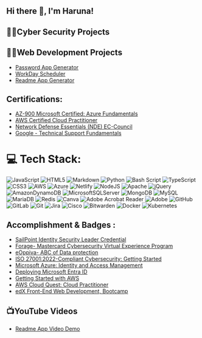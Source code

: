 ## Hi there 👋, I'm Haruna!

<h2>👨‍💻Cyber Security Projects </h2>

<h2>👨‍💻Web Development Projects </h2>

- [Password App Generator](https://github.com/HarunaTech/Password-App-Generator)
- [WorkDay Scheduler](https://github.com/HarunaTech/Work-Day-Scheduler)
- [Readme App Generator](https://github.com/HarunaTech/ReadmeAppGenerator)


<h2> Certifications:</h2>

- [AZ-900 Microsoft Certified: Azure Fundamentals](https://learn.microsoft.com/api/credentials/share/en-us/HarunaHamod-1184/6A618536BC5FC795?sharingId)
- [AWS Certified Cloud Practitioner](https://www.credly.com/badges/da09fd3a-a13c-4506-84ed-6c2129f80767/linked_in_profile)
- [Network Defense Essentials (NDE) EC-Council](https://codered.eccouncil.org/certificate/b4f757d3-c6f9-4ab4-be12-7b3af86d1377?logged=true)
- [Google - Technical Support Fundamentals](https://www.coursera.org/account/accomplishments/certificate/EHPE4998UFQV)



# 💻 Tech Stack:
![JavaScript](https://img.shields.io/badge/javascript-%23323330.svg?style=for-the-badge&logo=javascript&logoColor=%23F7DF1E) ![HTML5](https://img.shields.io/badge/html5-%23E34F26.svg?style=for-the-badge&logo=html5&logoColor=white) ![Markdown](https://img.shields.io/badge/markdown-%23000000.svg?style=for-the-badge&logo=markdown&logoColor=white) ![Python](https://img.shields.io/badge/python-3670A0?style=for-the-badge&logo=python&logoColor=ffdd54) ![Bash Script](https://img.shields.io/badge/bash_script-%23121011.svg?style=for-the-badge&logo=gnu-bash&logoColor=white) ![TypeScript](https://img.shields.io/badge/typescript-%23007ACC.svg?style=for-the-badge&logo=typescript&logoColor=white) ![CSS3](https://img.shields.io/badge/css3-%231572B6.svg?style=for-the-badge&logo=css3&logoColor=white) ![AWS](https://img.shields.io/badge/AWS-%23FF9900.svg?style=for-the-badge&logo=amazon-aws&logoColor=white) ![Azure](https://img.shields.io/badge/azure-%230072C6.svg?style=for-the-badge&logo=microsoftazure&logoColor=white) ![Netlify](https://img.shields.io/badge/netlify-%23000000.svg?style=for-the-badge&logo=netlify&logoColor=#00C7B7) ![NodeJS](https://img.shields.io/badge/node.js-6DA55F?style=for-the-badge&logo=node.js&logoColor=white) ![Apache](https://img.shields.io/badge/apache-%23D42029.svg?style=for-the-badge&logo=apache&logoColor=white) ![jQuery](https://img.shields.io/badge/jquery-%230769AD.svg?style=for-the-badge&logo=jquery&logoColor=white) ![AmazonDynamoDB](https://img.shields.io/badge/Amazon%20DynamoDB-4053D6?style=for-the-badge&logo=Amazon%20DynamoDB&logoColor=white) ![MicrosoftSQLServer](https://img.shields.io/badge/Microsoft%20SQL%20Server-CC2927?style=for-the-badge&logo=microsoft%20sql%20server&logoColor=white) ![MongoDB](https://img.shields.io/badge/MongoDB-%234ea94b.svg?style=for-the-badge&logo=mongodb&logoColor=white) ![MySQL](https://img.shields.io/badge/mysql-4479A1.svg?style=for-the-badge&logo=mysql&logoColor=white) ![MariaDB](https://img.shields.io/badge/MariaDB-003545?style=for-the-badge&logo=mariadb&logoColor=white) ![Redis](https://img.shields.io/badge/redis-%23DD0031.svg?style=for-the-badge&logo=redis&logoColor=white) ![Canva](https://img.shields.io/badge/Canva-%2300C4CC.svg?style=for-the-badge&logo=Canva&logoColor=white) ![Adobe Acrobat Reader](https://img.shields.io/badge/Adobe%20Acrobat%20Reader-EC1C24.svg?style=for-the-badge&logo=Adobe%20Acrobat%20Reader&logoColor=white) ![Adobe](https://img.shields.io/badge/adobe-%23FF0000.svg?style=for-the-badge&logo=adobe&logoColor=white) ![GitHub](https://img.shields.io/badge/github-%23121011.svg?style=for-the-badge&logo=github&logoColor=white) ![GitLab](https://img.shields.io/badge/gitlab-%23181717.svg?style=for-the-badge&logo=gitlab&logoColor=white) ![Git](https://img.shields.io/badge/git-%23F05033.svg?style=for-the-badge&logo=git&logoColor=white) ![Jira](https://img.shields.io/badge/jira-%230A0FFF.svg?style=for-the-badge&logo=jira&logoColor=white) ![Cisco](https://img.shields.io/badge/cisco-%23049fd9.svg?style=for-the-badge&logo=cisco&logoColor=black) ![Bitwarden](https://img.shields.io/badge/bitwarden-%23175DDC.svg?style=for-the-badge&logo=bitwarden&logoColor=white) ![Docker](https://img.shields.io/badge/docker-%230db7ed.svg?style=for-the-badge&logo=docker&logoColor=white) ![Kubernetes](https://img.shields.io/badge/kubernetes-%23326ce5.svg?style=for-the-badge&logo=kubernetes&logoColor=white)


<h2> Accomplishment & Badges :</h2>

- [SailPoint Identity Security Leader Credential](https://businesscollege-my.sharepoint.com/:i:/g/personal/s2400107_edu_bc_fi/EQnQIMmBL-BFlUexn-p8mwEBmtatKB0TjCSmVdw8GzX85g?e=DCUbI0)
- [Forage- Mastercard Cybersecurity Virtual Experience Program](https://forage-uploads-prod.s3.amazonaws.com/completion-certificates/mfxGwGDp6WkQmtmTf/vcKAB5yYAgvemepGQ_mfxGwGDp6WkQmtmTf_ArX9Zqb2KqiEdqGxt_1739015841249_completion_certificate.pdf)
- [eOppiva- ABC of Data protection](https://businesscollege-my.sharepoint.com/:i:/g/personal/s2400107_edu_bc_fi/EWp2qauq6ytMg_2lZkaHvOUBE-mwg6xxcEassigACAifvA?e=0g4MCR)
- [ISO 27001:2022-Compliant Cybersecurity: Getting Started](https://www.linkedin.com/learning/certificates/fdcc17e1c3a15b384660e8bdee1c18de9330fed4aaf8b0db6dcbbd1f41ad1154?trk=share_certificate)
- [Microsoft Azure: Identity and Access Management](https://www.linkedin.com/learning/certificates/9577af22fc6f8c7ee43f2f2fb2b26df86563d2eb4e6667dd31fab5c31bcfc3ea)
- [Deploying Microsoft Entra ID](https://www.linkedin.com/learning/certificates/f2a84323d9c589e6ff2e1b72cbaff72151ca1607f2bdfaee9bd47aed5cd1500d)
- [Getting Started with AWS](https://simpli.app.link/JORyqG702vb)
- [AWS Cloud Quest: Cloud Practitioner](https://www.credly.com/badges/6b0adec5-05d1-4c67-b71d-5d853d6fadbb/linked_in_profile)
- [edX Front-End Web Development, Bootcamp](https://skillsbootcamp.credential.getsmarter.com/baa83e3b-a0f2-46c8-a8fd-5b9daaba44cf#gs.d9160u)


<h2>📺YouTube Videos</h2>

- [Readme App Video Demo](https://www.youtube.com/watch?v=YlVY3zVfNzA)
